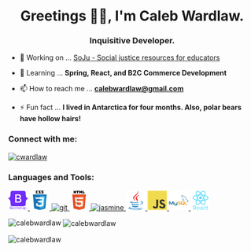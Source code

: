 <h1 align="center">Greetings 👋🏾, I'm Caleb Wardlaw.</h1>
<h3 align="center">Inquisitive Developer.</h3>

- 🔭 Working on ... [SoJu - Social justice resources for educators](https://github.com/CalebWardlaw/group-java-adlister)

- 🌱 Learning ... **Spring, React, and B2C Commerce Development**

- 📫 How to reach me ... **calebwardlaw@gmail.com**

- ⚡ Fun fact ... **I lived in Antarctica for four months. Also, polar bears have hollow hairs!**

<h3 align="left">Connect with me:</h3>
<p align="left">
<a href="https://linkedin.com/in/cwardlaw" target="blank"><img align="center" src="https://cdn.jsdelivr.net/npm/simple-icons@3.0.1/icons/linkedin.svg" alt="cwardlaw" height="30" width="40" /></a>
</p>

<h3 align="left">Languages and Tools:</h3>
<p align="left"> <a href="https://getbootstrap.com" target="_blank"> <img src="https://raw.githubusercontent.com/devicons/devicon/master/icons/bootstrap/bootstrap-plain-wordmark.svg" alt="bootstrap" width="40" height="40"/> </a> <a href="https://www.w3schools.com/css/" target="_blank"> <img src="https://raw.githubusercontent.com/devicons/devicon/master/icons/css3/css3-original-wordmark.svg" alt="css3" width="40" height="40"/> </a> <a href="https://git-scm.com/" target="_blank"> <img src="https://www.vectorlogo.zone/logos/git-scm/git-scm-icon.svg" alt="git" width="40" height="40"/> </a> <a href="https://www.w3.org/html/" target="_blank"> <img src="https://raw.githubusercontent.com/devicons/devicon/master/icons/html5/html5-original-wordmark.svg" alt="html5" width="40" height="40"/> </a> <a href="https://jasmine.github.io/" target="_blank"> <img src="https://www.vectorlogo.zone/logos/jasmine/jasmine-icon.svg" alt="jasmine" width="40" height="40"/> </a> <a href="https://www.java.com" target="_blank"> <img src="https://raw.githubusercontent.com/devicons/devicon/master/icons/java/java-original.svg" alt="java" width="40" height="40"/> </a> <a href="https://developer.mozilla.org/en-US/docs/Web/JavaScript" target="_blank"> <img src="https://raw.githubusercontent.com/devicons/devicon/master/icons/javascript/javascript-original.svg" alt="javascript" width="40" height="40"/> </a> <a href="https://www.mysql.com/" target="_blank"> <img src="https://raw.githubusercontent.com/devicons/devicon/master/icons/mysql/mysql-original-wordmark.svg" alt="mysql" width="40" height="40"/> </a> <a href="https://reactjs.org/" target="_blank"> <img src="https://raw.githubusercontent.com/devicons/devicon/master/icons/react/react-original-wordmark.svg" alt="react" width="40" height="40"/> </a> </p>

<p><img align="left" src="https://github-readme-stats.vercel.app/api/top-langs?username=calebwardlaw&show_icons=true&locale=en&layout=compact" alt="calebwardlaw" /></p>

<p>&nbsp;<img align="center" src="https://github-readme-stats.vercel.app/api?username=calebwardlaw&show_icons=true&locale=en" alt="calebwardlaw" /></p>

<p><img align="center" src="https://github-readme-streak-stats.herokuapp.com/?user=calebwardlaw&" alt="calebwardlaw" /></p>
